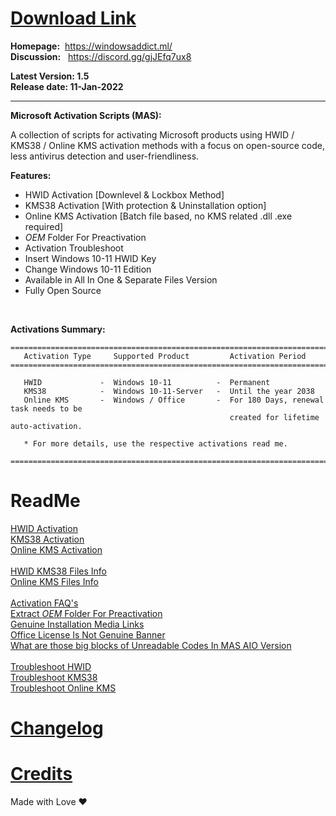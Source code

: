   # **[Download Link](https://github.com/massgravel/Microsoft-Activation-Scripts/releases)** <br/>
   
   **Homepage:**&nbsp; https://windowsaddict.ml/ <br/>
   **Discussion:**&nbsp;&nbsp; https://discord.gg/gjJEfq7ux8<br/>

 
  **Latest Version: 1.5**<br/>
  **Release date: 11-Jan-2022**
<br/> 
<hr />

  **Microsoft Activation Scripts (MAS):**

   A collection of scripts for activating Microsoft products using HWID / KMS38 / Online KMS activation methods 
   with a focus on open-source code, less antivirus detection and user-friendliness.
 
  **Features:**
  - HWID Activation       [Downlevel & Lockbox Method]
  - KMS38 Activation      [With protection & Uninstallation option]
  - Online KMS Activation [Batch file based, no KMS related .dll .exe required]<br/>
  - $OEM$ Folder For Preactivation
  - Activation Troubleshoot
  - Insert Windows 10-11 HWID Key
  - Change Windows 10-11 Edition
  - Available in All In One & Separate Files Version
  - Fully Open Source

  <br/>

**Activations Summary:**
```
===========================================================================================
   Activation Type     Supported Product         Activation Period
===========================================================================================

   HWID             -  Windows 10-11          -  Permanent
   KMS38            -  Windows 10-11-Server   -  Until the year 2038
   Online KMS       -  Windows / Office       -  For 180 Days, renewal task needs to be 
                                                 created for lifetime auto-activation.

   * For more details, use the respective activations read me.

===========================================================================================
```

  # **ReadMe**

[HWID Activation](https://windowsaddict.ml/readme-hwid.html)<br/> 
[KMS38 Activation](https://windowsaddict.ml/readme-kms38.html)<br/> 
[Online KMS Activation](https://windowsaddict.ml/readme-online-kms.html)<br/> 
<br/> 
[HWID KMS38 Files Info](https://windowsaddict.ml/readme-hwid-kms38-files.html) <br/> 
[Online KMS Files Info](https://windowsaddict.ml/readme-online-kms-files.html)<br/> 
<br/> 
[Activation FAQ's](https://windowsaddict.ml/readme-activation-faq.html)<br/> 
[Extract $OEM$ Folder For Preactivation](https://windowsaddict.ml/readme-oem-folder.html)<br/> 
[Genuine Installation Media Links](https://windowsaddict.ml/readme-genuine-installation-media.html)<br/> 
[Office License Is Not Genuine Banner](https://windowsaddict.ml/office-license-is-not-genuine.html)<br/> 
[What are those big blocks of Unreadable Codes In MAS AIO Version](https://windowsaddict.ml/readme-unreadable-codes-in-mas-aio.html)<br/> 
<br/>
[Troubleshoot HWID](https://windowsaddict.ml/readme-troubleshoot-hwid.html)<br/>
[Troubleshoot KMS38](https://windowsaddict.ml/readme-troubleshoot-kms38.html)<br/>
[Troubleshoot Online KMS](https://windowsaddict.ml/readme-troubleshoot-onlinekms.html)<br/>

# [Changelog](https://windowsaddict.ml/readme-mas-changelog.html)<br/> 
# [Credits](https://windowsaddict.ml/readme-mas-credits.html)<br/> 

Made with Love ❤️
